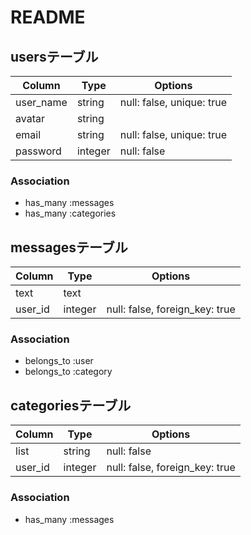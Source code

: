 # README

## usersテーブル

|Column|Type|Options|
|------|----|-------|
|user_name|string|null: false, unique: true|
|avatar|string|
|email|string|null: false, unique: true|
|password|integer|null: false|

### Association
- has_many :messages
- has_many :categories


## messagesテーブル

|Column|Type|Options|
|------|----|-------|
|text|text|
|user_id|integer|null: false, foreign_key: true|

### Association
- belongs_to :user
- belongs_to :category


## categoriesテーブル

|Column|Type|Options|
|------|----|-------|
|list|string|null: false|
|user_id|integer|null: false, foreign_key: true|

### Association
- has_many :messages
